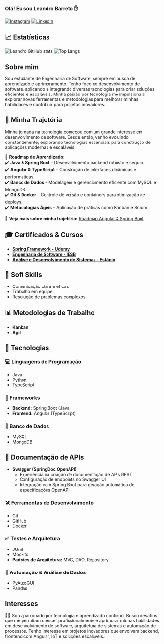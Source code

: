 ### Olá! Eu sou Leandro Barreto ✋

[![Instagram](https://img.shields.io/badge/Instagram-E4405F?style=for-the-badge&logo=instagram&logoColor=white)](https://www.instagram.com/leandro_britodev10/)
[![LinkedIn](https://img.shields.io/badge/LinkedIn-0A66C2?style=for-the-badge&logo=linkedin&logoColor=white)](https://www.linkedin.com/in/leandro-barreto-5128a223a/)

## 📈 Estatísticas
 
![Leandro GitHub stats](https://github-readme-stats.vercel.app/api?username=Leandrobryto&show_icons=true&theme=radical)
![Top Langs](https://github-readme-stats.vercel.app/api/top-langs/?username=Leandrobryto&layout=compact&theme=radical)

## Sobre mim
Sou estudante de Engenharia de Software, sempre em busca de aprendizado e aprimoramento. Tenho foco no desenvolvimento de software, aplicando e integrando diversas tecnologias para criar soluções eficientes e escaláveis. Minha paixão por tecnologia me impulsiona a explorar novas ferramentas e metodologias para melhorar minhas habilidades e contribuir para projetos inovadores.

## 🚀 Minha Trajetória  

Minha jornada na tecnologia começou com um grande interesse em desenvolvimento de software. Desde então, venho evoluindo constantemente, explorando tecnologias essenciais para construção de aplicações modernas e escaláveis.  

📌 **Roadmap de Aprendizado:**  
✔️ **Java & Spring Boot** – Desenvolvimento backend robusto e seguro.  
✔️ **Angular & TypeScript** – Construção de interfaces dinâmicas e performáticas.  
✔️ **Banco de Dados** – Modelagem e gerenciamento eficiente com MySQL e MongoDB.  
✔️ **Git & Docker** – Controle de versão e containers para otimização de deploys.  
✔️ **Metodologias Ágeis** – Aplicação de práticas como Kanban e Scrum.  

🔗 **Veja mais sobre minha trajetória:** [Roadmap Angular & Spring Boot](https://leandrobryto.github.io/Leandrodevsite/)  

## 🎓 Certificados & Cursos

- **[Spring Framework - Udemy](https://www.udemy.com/course/spring-framework/)**
- **[Engenharia de Software - IESB](https://www.iesb.br/)**
- **[Análise e Desenvolvimento de Sistemas - Estácio](https://www.estacio.br/)**

## 🌟 Soft Skills

- Comunicação clara e eficaz
- Trabalho em equipe
- Resolução de problemas complexos

## 📊 Metodologias de Trabalho  

- **Kanban**  
- **Ágil**  


## 🚀 Tecnologias  

### 💻 Linguagens de Programação  
- Java  
- Python  
- TypeScript  

### 🚀 Frameworks  
- **Backend:** Spring Boot (Java)  
- **Frontend:** Angular (TypeScript)  

### 📂 Banco de Dados  
- MySQL  
- MongoDB

## 📄 Documentação de APIs  
- **Swagger (SpringDoc OpenAPI)**  
  - Experiência na criação de documentação de APIs REST  
  - Configuração de endpoints no Swagger UI  
  - Integração com Spring Boot para geração automática de especificações OpenAPI  


### 🛠️ Ferramentas de Desenvolvimento  
- Git  
- GitHub  
- Docker

### ✅ Testes e Arquitetura  
- JUnit  
- Mockito  
- **Padrões de Arquitetura:** MVC, DAO, Repository  

### 🔄 Automação & Análise de Dados  
- PyAutoGUI  
- Pandas  

## Interesses

👨‍🎓 Sou apaixonado por tecnologia e aprendizado contínuo. Busco desafios que me permitam crescer profissionalmente e aprimorar minhas habilidades em desenvolvimento de software, arquitetura de sistemas e automação de processos. Tenho interesse em projetos inovadores que envolvam backend, frontend com Angular, IoT e soluções escaláveis..

